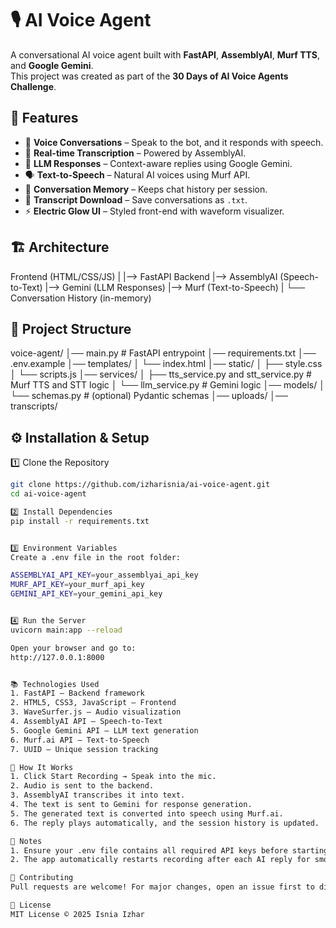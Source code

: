 # 🎙️ AI Voice Agent

A conversational AI voice agent built with **FastAPI**, **AssemblyAI**, **Murf TTS**, and **Google Gemini**.  
This project was created as part of the **30 Days of AI Voice Agents Challenge**.



## 🚀 Features
- 🎤 **Voice Conversations** – Speak to the bot, and it responds with speech.
- 📝 **Real-time Transcription** – Powered by AssemblyAI.
- 🤖 **LLM Responses** – Context-aware replies using Google Gemini.
- 🗣️ **Text-to-Speech** – Natural AI voices using Murf API.
- 🧠 **Conversation Memory** – Keeps chat history per session.
- 📂 **Transcript Download** – Save conversations as `.txt`.
- ⚡ **Electric Glow UI** – Styled front-end with waveform visualizer.



## 🏗️ Architecture
Frontend (HTML/CSS/JS)
|
|--> FastAPI Backend
|--> AssemblyAI (Speech-to-Text)
|--> Gemini (LLM Responses)
|--> Murf (Text-to-Speech)
|
└── Conversation History (in-memory)

## 📂 Project Structure
voice-agent/
│── main.py # FastAPI entrypoint
│── requirements.txt
│── .env.example
│── templates/
│ └── index.html
│── static/
│ ├── style.css
│ └── scripts.js
│── services/
│ ├── tts_service.py and stt_service.py # Murf TTS and STT logic
│ └── llm_service.py # Gemini logic
│── models/
│ └── schemas.py # (optional) Pydantic schemas
│── uploads/
│── transcripts/


## ⚙️ Installation & Setup

1️⃣ Clone the Repository
```bash
git clone https://github.com/izharisnia/ai-voice-agent.git
cd ai-voice-agent

2️⃣ Install Dependencies
pip install -r requirements.txt


3️⃣ Environment Variables
Create a .env file in the root folder:

ASSEMBLYAI_API_KEY=your_assemblyai_api_key
MURF_API_KEY=your_murf_api_key
GEMINI_API_KEY=your_gemini_api_key


4️⃣ Run the Server
uvicorn main:app --reload

Open your browser and go to:
http://127.0.0.1:8000


📚 Technologies Used
1. FastAPI – Backend framework
2. HTML5, CSS3, JavaScript – Frontend
3. WaveSurfer.js – Audio visualization
4. AssemblyAI API – Speech-to-Text
5. Google Gemini API – LLM text generation
6. Murf.ai API – Text-to-Speech
7. UUID – Unique session tracking

📝 How It Works
1. Click Start Recording → Speak into the mic.
2. Audio is sent to the backend.
3. AssemblyAI transcribes it into text.
4. The text is sent to Gemini for response generation.
5. The generated text is converted into speech using Murf.ai.
6. The reply plays automatically, and the session history is updated.

📌 Notes
1. Ensure your .env file contains all required API keys before starting.
2. The app automatically restarts recording after each AI reply for smooth conversations.

🤝 Contributing
Pull requests are welcome! For major changes, open an issue first to discuss.

📝 License
MIT License © 2025 Isnia Izhar
